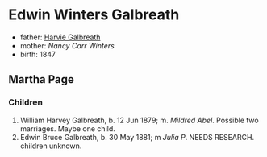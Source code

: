 # Edwin Winters Galbreath

- father: [Harvie Galbreath](galbreath-harvie-1821.md)
- mother: *Nancy Carr Winters*
- birth: 1847

## Martha Page

### Children

1. William Harvey Galbreath, b. 12 Jun 1879; m. *Mildred Abel*.  Possible two marriages.  Maybe one child.
2. Edwin Bruce Galbreath, b. 30 May 1881; m *Julia P*.  NEEDS RESEARCH.  children unknown.
